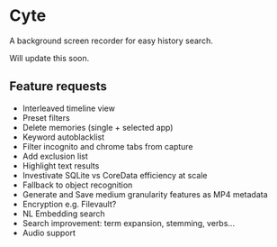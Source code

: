 # Cyte

A background screen recorder for easy history search.

Will update this soon.

## Feature requests

- Interleaved timeline view
- Preset filters
- Delete memories (single + selected app)
- Keyword autoblacklist
- Filter incognito and chrome tabs from capture
- Add exclusion list
- Highlight text results
- Investivate SQLite vs CoreData efficiency at scale
- Fallback to object recognition
- Generate and Save medium granularity features as MP4 metadata
- Encryption e.g. Filevault?
- NL Embedding search 
- Search improvement: term expansion, stemming, verbs... 
- Audio support
